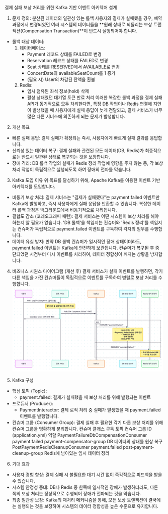 결제 실패 보상 처리를 위한 Kafka 기반 이벤트 아키텍처 설계
1. 문제 정의: 분산된 데이터의 일관성 있는 롤백
   사용자의 결제가 실패했을 경우, 예약 과정에서 변경되었던 여러 시스템의 데이터들을 **원래 상태로 되돌리는 보상 트랜잭션(Compensation Transaction)**이 반드시 실행되어야 합니다.
* 롤백 대상 데이터:
    1. 데이터베이스:
        * Payment 레코드 상태를 FAILED로 변경
        * Reservation 레코드 상태를 FAILED로 변경
        * Seat 상태를 RESERVED에서 AVAILABLE로 변경
        * ConcertDate의 availableSeatCount를 1 증가
        * (필요 시) User의 차감된 잔액을 환불
    2. Redis:
        * 임시 점유된 좌석 정보(hold) 삭제
        * 활성 상태였던 대기열 토큰 만료 처리
          이러한 복잡한 롤백 과정을 결제 실패 API가 동기적으로 모두 처리한다면, 특정 DB 작업이나 Redis 연결에 지연이 발생했을 때 사용자에게 실패 응답이 늦게 전달되고, 결제 서비스가 너무 많은 다른 서비스에 의존하게 되는 문제가 발생합니다.
2. 개선 목표
* 빠른 실패 응답: 결제 실패가 확정되는 즉시, 사용자에게 빠르게 실패 결과를 응답합니다.
* 신뢰성 있는 데이터 복구: 결제 실패와 관련된 모든 데이터(DB, Redis)가 최종적으로는 반드시 일관된 상태로 복구되는 것을 보장합니다.
* 장애 격리: DB 롤백 작업의 실패가 Redis 정리 작업에 영향을 주지 않는 등, 각 보상 처리 작업이 독립적으로 실행되도록 하여 장애의 전파를 막습니다.
3. Kafka 도입 이유
   위 목표를 달성하기 위해, Apache Kafka를 이용한 이벤트 기반 아키텍처를 도입합니다.
* 비동기 보상 처리: 결제 서비스는 "결제가 실패했다"는 payment.failed 이벤트만 Kafka에 발행하고, 즉시 사용자에게 실패 응답을 반환할 수 있습니다. 복잡한 데이터 롤백 과정은 백그라운드에서 비동기적으로 처리됩니다.
* 결합도 감소 (코레오그래피 패턴): 결제 서비스는 어떤 시스템이 보상 처리를 해야 하는지 알 필요가 없습니다. 'DB 롤백'을 책임지는 컨슈머와 'Redis 정리'를 책임지는 컨슈머가 독립적으로 payment.failed 이벤트를 구독하여 각자의 임무를 수행합니다.
* 데이터 유실 방지: 만약 DB 롤백 컨슈머가 일시적인 장애 상태이더라도, payment.failed 이벤트는 Kafka에 안전하게 보관됩니다. 컨슈머가 복구된 후 중단되었던 시점부터 다시 이벤트를 처리하여, 데이터 정합성이 깨지는 상황을 방지합니다.
4. 비즈니스 시퀀스 다이어그램 (개선 후)
   결제 서비스가 실패 이벤트를 발행하면, 각기 다른 책임을 가진 컨슈머들이 독립적으로 이벤트를 구독하여 병렬로 보상 처리를 수행합니다.
   ![img.png](img/payment_failed_sequence_diagram.png)

5. Kafka 구성
* 핵심 토픽 (Topic):
    * payment.failed: 결제가 실패했을 때 보상 처리를 위해 발행되는 이벤트
* 프로듀서 (Producer):
    * PaymentInteractor: 결제 로직 처리 중 실패가 발생했을 때 payment.failed 이벤트를 발행합니다.
* 컨슈머 그룹 (Consumer Group): 결제 실패 후 필요한 각기 다른 보상 처리를 위해 컨슈머 그룹을 명확하게 분리합니다.
  컨슈머 클래스	구독 토픽	컨슈머 그룹 ID (application.yml)	역할
  PaymentFailureDbCompensationConsumer	payment.failed	payment-compensator-group	DB 데이터의 상태를 원상 복구
  PostPaymentRedisCleanupConsumer	payment.failed	post-payment-cleanup-group	Redis에 남아있는 임시 데이터 정리
6. 기대 효과
* 사용자 경험 향상: 결제 실패 시 불필요한 대기 시간 없이 즉각적으로 피드백을 받을 수 있습니다.
* 시스템 안정성 증대: DB나 Redis 중 한쪽에 일시적인 장애가 발생하더라도, 다른 쪽의 보상 처리는 정상적으로 수행되어 장애가 전파되는 것을 막습니다.
* 최종 일관성 보장: Kafka의 재처리 메커니즘을 통해, 모든 보상 트랜잭션이 결국에는 실행되는 것을 보장하여 시스템의 데이터 정합성을 높은 수준으로 유지합니다.
